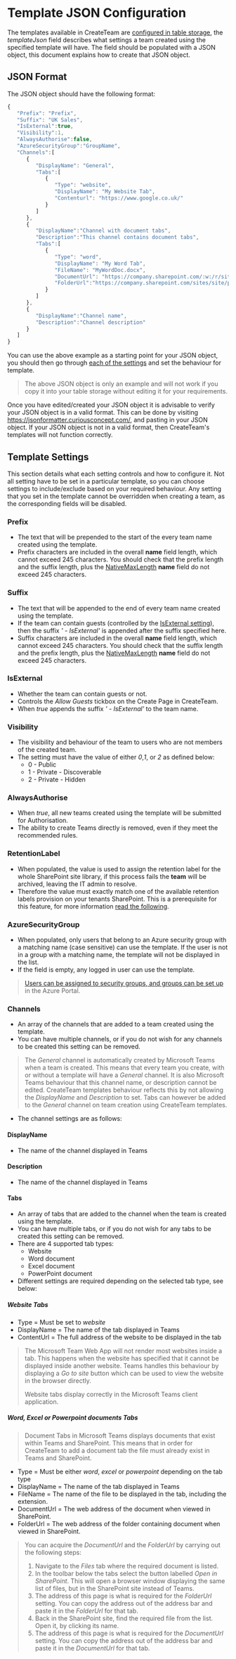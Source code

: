 # Template JSON Configuration

The templates available in CreateTeam are [configured in table storage](TableStorageConfiguration.md##template-table), the _templateJson_ field describes what settings a team created using the specified template will have. The field should be populated with a JSON object, this document explains how to create that JSON object.

## JSON Format

The JSON object should have the following format:

```javascript
{
   "Prefix": "Prefix",
   "Suffix": "UK Sales",
   "IsExternal":true,
   "Visibility":1,
   "AlwaysAuthorise":false,
   "AzureSecurityGroup":"GroupName",
   "Channels":[
      {
         "DisplayName": "General",
         "Tabs":[
            {
               "Type": "website",
               "DisplayName": "My Website Tab",
               "Contenturl": "https://www.google.co.uk/"
            }
         ]
      },
      {
         "DisplayName":"Channel with document tabs",
         "Description":"This channel contains document tabs",
         "Tabs":[
            {
               "Type": "word",
               "DisplayName": "My Word Tab",
               "FileName": "MyWordDoc.docx",
               "DocumentUrl": "https://company.sharepoint.com/:w:/r/sites/site/_layouts/15/Doc.aspx?sourcedoc=%7BEF93C343-A495-4E04-BFB4-E5C70FFD85F6%7D&file=MyWordDoc.docx&action=default&mobileredirect=true",
               "FolderUrl":"https://company.sharepoint.com/sites/site/path.aspx?newTargetListUrl=%2Fsites%2Fsite%2Fpath&viewpath=%2Fsites%2Fsite%2Fpath%2Easpx&viewid=18ad4b3b%2Dc03a%2D4479%2Db927%2D390460de7363&id=%2Fsites%2Fsite%2Fpath"
            }
         ]
      },
      {
         "DisplayName":"Channel name",
         "Description":"Channel description"
      }
   ]
}
```

You can use the above example as a starting point for your JSON object, you should then go through [each of the settings](##template-settings) and set the behaviour for template.

> The above JSON object is only an example and will not work if you copy it into your table storage without editing it for your requirements.

Once you have edited/created your JSON object it is advisable to verify your JSON object is in a valid format. This can be done by visiting https://jsonformatter.curiousconcept.com/, and pasting in your JSON object. If your JSON object is not in a valid format, then CreateTeam's templates will not function correctly.

## Template Settings

This section details what each setting controls and how to configure it. Not all setting have to be set in a particular template, so you can choose settings to include/exclude based on your required behaviour. Any setting that you set in the template cannot be overridden when creating a team, as the corresponding fields will be disabled.

### Prefix

- The text that will be prepended to the start of the every team name created using the template.
- Prefix characters are included in the overall **name** field length, which cannot exceed 245 characters. You should check that the prefix length and the suffix length, plus the [NativeMaxLength](TableStorageConfiguration.md#textfield-table) **name** field do not exceed 245 characters.

### Suffix

- The text that will be appended to the end of every team name created using the template.
- If the team can contain guests (controlled by the [IsExternal setting](##isexternal)), then the suffix _' - IsExternal'_ is appended after the suffix specified here.
- Suffix characters are included in the overall **name** field length, which cannot exceed 245 characters. You should check that the suffix length and the prefix length, plus the [NativeMaxLength](TableStorageConfiguration.md#textfield-table) **name** field do not exceed 245 characters.

### IsExternal

- Whether the team can contain guests or not.
- Controls the _Allow Guests_ tickbox on the Create Page in CreateTeam.
- When _true_ appends the suffix _' - IsExternal'_ to the team name.

### Visibility

- The visibility and behaviour of the team to users who are not members of the created team.
- The setting must have the value of either _0_,_1_, or _2_ as defined below:
  - 0 - Public
  - 1 - Private - Discoverable
  - 2 - Private - Hidden

### AlwaysAuthorise

- When _true_, all new teams created using the template will be submitted for Authorisation.
- The ability to create Teams directly is removed, even if they meet the recommended rules.

### RetentionLabel

- When populated, the value is used to assign the retention label for the whole SharePoint site library, if this process fails the **team** will be archived, leaving the IT admin to resolve.
- Therefore the value must exactly match one of the available retention labels provision on your tenants SharePoint. This is a prerequisite for this feature, for more information [read the following](https://docs.microsoft.com/en-us/microsoft-365/compliance/labels?view=o365-worldwide).

### AzureSecurityGroup

- When populated, only users that belong to an Azure security group with a matching name (case sensitive) can use the template. If the user is not in a group with a matching name, the template will not be displayed in the list.
- If the field is empty, any logged in user can use the template.

> [Users can be assigned to security groups, and groups can be set up](../ManagingAzureSecurityGroups.md) in the Azure Portal.

### Channels

- An array of the channels that are added to a team created using the template.
- You can have multiple channels, or if you do not wish for any channels to be created this setting can be removed.

> The _General_ channel is automatically created by Microsoft Teams when a team is created. This means that every team you create, with or without a template will have a _General_ channel. It is also Microsoft Teams behaviour that this channel name, or description cannot be edited. CreateTeam templates behaviour reflects this by not allowing the _DisplayName_ and _Description_ to set. Tabs can however be added to the _General_ channel on team creation using CreateTeam templates.

- The channel settings are as follows:

#### DisplayName

- The name of the channel displayed in Teams

#### Description

- The name of the channel displayed in Teams

#### Tabs

- An array of tabs that are added to the channel when the team is created using the template.
- You can have multiple tabs, or if you do not wish for any tabs to be created this setting can be removed.
- There are 4 supported tab types:
  - Website
  - Word document
  - Excel document
  - PowerPoint document
- Different settings are required depending on the selected tab type, see below:

##### Website Tabs

- Type = Must be set to _website_
- DisplayName = The name of the tab displayed in Teams
- ContentUrl = The full address of the website to be displayed in the tab

> The Microsoft Team Web App will not render most websites inside a tab. This happens when the website has specified that it cannot be displayed inside another website. Teams handles this behaviour by displaying a _Go to site_ button which can be used to view the website in the browser directly.
>
> Website tabs display correctly in the Microsoft Teams client application.

##### Word, Excel or Powerpoint documents Tabs

> Document Tabs in Microsoft Teams displays documents that exist within Teams and SharePoint. This means that in order for CreateTeam to add a document tab the file must already exist in Teams and SharePoint.

- Type = Must be either _word_, _excel_ or _powerpoint_ depending on the tab type
- DisplayName = The name of the tab displayed in Teams
- FileName = The name of the file to be displayed in the tab, including the extension.
- DocumentUrl = The web address of the document when viewed in SharePoint.
- FolderUrl = The web address of the folder containing document when viewed in SharePoint.

> You can acquire the _DocumentUrl_ and the _FolderUrl_ by carrying out the following steps:
>
> 1. Navigate to the _Files_ tab where the required document is listed.
> 1. In the toolbar below the tabs select the button labelled _Open in SharePoint_. This will open a browser window displaying the same list of files, but in the SharePoint site instead of Teams.
> 1. The address of this page is what is required for the _FolderUrl_ setting. You can copy the address out of the address bar and paste it in the _FolderUrl_ for that tab.
> 1. Back in the SharePoint site, find the required file from the list. Open it, by clicking its name.
> 1. The address of this page is what is required for the _DocumentUrl_ setting. You can copy the address out of the address bar and paste it in the _DocumentUrl_ for that tab.
